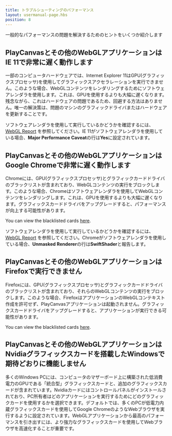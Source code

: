 ```yaml
---
title: トラブルシューティングのパフォーマンス
layout: usermanual-page.hbs
position: 8
---
```


一般的なパフォーマンスの問題を解決するためのヒントをいくつか紹介します

## PlayCanvasとその他のWebGLアプリケーションはIE 11で非常に遅く動作します

一部のコンピュータハードウェアでは、Internet Explorer 11はGPU(グラフィックスプロセッサ)を使用してグラフィックスアクセラレーションを実行できません。このような場合、WebGLコンテンツをレンダリングするためにソフトウェアレンダラを使用します。これは、GPUを使用するよりも大幅に遅くなります。残念ながら、これはハードウェアの問題であるため、回避する方法はありません。唯一の解決策は、問題のマシンのグラフィックドライバまたはハードウェアを更新することです。

ソフトウェアレンダラを使用して実行しているかどうかを確認するには、[WebGL Report][1] を参照してください。IE 11がソフトウェアレンダラを使用している場合、**Major Performance Caveat**の行は**Yes**に設定されています。

## PlayCanvasとその他のWebGLアプリケーションはGoogle Chromeで非常に遅く動作します

Chromeには、GPU(グラフィックスプロセッサ)とグラフィックカードドライバのブラックリストが含まれており、WebGLコンテンツの実行をブロックします。このような場合、Chromeはソフトウェアレンダラを使用してWebGLコンテンツをレンダリングします。これは、GPUを使用するよりも大幅に遅くなります。グラフィックスカードドライバをアップグレードすると、パフォーマンスが向上する可能性があります。

You can view the blacklisted cards [here][2].

ソフトウェアレンダラを使用して実行しているかどうかを確認するには、[WebGL Report][1] を参照してください。Chromeがソフトウェアレンダラを使用している場合、**Unmasked Renderer**の行は**SwiftShader**と報告します。

## PlayCanvasとその他のWebGLアプリケーションはFirefoxで実行できません

Firefoxには、GPU(グラフィックスプロセッサ)とグラフィックカードドライバのブラックリストが含まれており、それらのWebGLコンテンツの実行をブロックします。このような場合、FirefoxはアプリケーションのWebGLコンテキスト作成を許可せず、PlayCanvasアプリケーションは起動されません。グラフィックスカードドライバをアップグレードすると、アプリケーションが実行できる可能性があります。

You can view the blacklisted cards [here][2].

## PlayCanvasとその他のWebGLアプリケーションはNvidiaグラフィックスカードを搭載したWindowsで期待どおりに機能しません

多くのWindows PCには、コンピュータのマザーボード上に構築された低消費電力のGPUである「統合型」グラフィックスカードと、追加のグラフィックスカードが含まれています。Nvidiaカードにはコントロールパネルがインストールされており、PC所有者はどのアプリケーションを実行するためにどのグラフィックカードを使用するかを選択できます。デフォルトでは、多くのPCが低電力内蔵グラフィックスカードを使用してGoogle ChromeのようなWebブラウザを実行するように設定されています。WebGLアプリケーションから最高のパフォーマンスを引き出すには、より強力なグラフィックスカードを使用してWebブラウザを高速化することが重要です。


[1]: https://webglreport.com/
[2]: https://www.khronos.org/webgl/wiki/BlacklistsAndWhitelists
